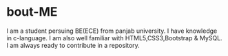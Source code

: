 # bout-ME
I am a student persuing BE(ECE) from panjab university.
I have knowledge in c-language.
I am also well familiar with HTML5,CSS3,Bootstrap & MySQL.
I am always ready to contribute in a repository.
